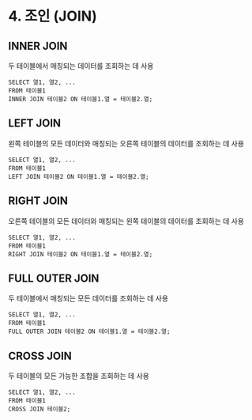 
# 4. 조인 (JOIN)

## INNER JOIN
두 테이블에서 매칭되는 데이터를 조회하는 데 사용
```
SELECT 열1, 열2, ...
FROM 테이블1
INNER JOIN 테이블2 ON 테이블1.열 = 테이블2.열;
```

## LEFT JOIN
왼쪽 테이블의 모든 데이터와 매칭되는 오른쪽 테이블의 데이터를 조회하는 데 사용
```
SELECT 열1, 열2, ...
FROM 테이블1
LEFT JOIN 테이블2 ON 테이블1.열 = 테이블2.열;
```

## RIGHT JOIN
오른쪽 테이블의 모든 데이터와 매칭되는 왼쪽 테이블의 데이터를 조회하는 데 사용
```
SELECT 열1, 열2, ...
FROM 테이블1
RIGHT JOIN 테이블2 ON 테이블1.열 = 테이블2.열;
```

## FULL OUTER JOIN
두 테이블에서 매칭되는 모든 데이터를 조회하는 데 사용
```
SELECT 열1, 열2, ...
FROM 테이블1
FULL OUTER JOIN 테이블2 ON 테이블1.열 = 테이블2.열;
```

## CROSS JOIN
두 테이블의 모든 가능한 조합을 조회하는 데 사용
```
SELECT 열1, 열2, ...
FROM 테이블1
CROSS JOIN 테이블2;
```
